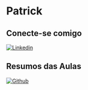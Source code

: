 # Patrick

## Conecte-se comigo
[![Linkedin](https://img.shields.io/badge/Linkedin-FFF?style=for-the-bage&logo=Linkedin&logoColor=0E76AB)](https://www.linkedin.com/in/pchfe/)

## Resumos das Aulas

[![Github](https://img.shields.io/badge/Github-ec63a1?style=for-the-badge&logo=github&logoColor=fff)](https://github.com/pchfe)